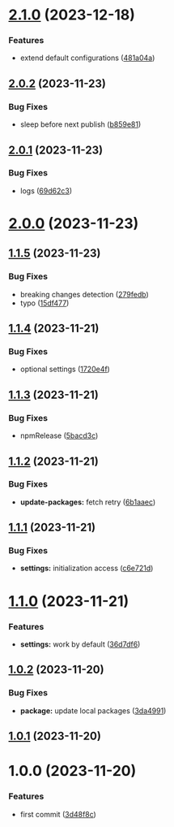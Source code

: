 # [2.1.0](https://github.com/ido-pluto/semantic-release-npm-workspaces-monorepo/compare/v2.0.2...v2.1.0) (2023-12-18)


### Features

* extend default configurations ([481a04a](https://github.com/ido-pluto/semantic-release-npm-workspaces-monorepo/commit/481a04a186e6c857dab7284bfebd637fbc292540))

## [2.0.2](https://github.com/ido-pluto/semantic-release-npm-workspaces-monorepo/compare/v2.0.1...v2.0.2) (2023-11-23)


### Bug Fixes

* sleep before next publish ([b859e81](https://github.com/ido-pluto/semantic-release-npm-workspaces-monorepo/commit/b859e8136adeaac5087305e950bf098bfa2ac9aa))

## [2.0.1](https://github.com/ido-pluto/semantic-release-npm-workspaces-monorepo/compare/v2.0.0...v2.0.1) (2023-11-23)


### Bug Fixes

* logs ([69d62c3](https://github.com/ido-pluto/semantic-release-npm-workspaces-monorepo/commit/69d62c385e3f80143c4bb3e2ec66502d19014a76))

# [2.0.0](https://github.com/ido-pluto/semantic-release-npm-workspaces-monorepo/compare/v1.1.5...v2.0.0) (2023-11-23)

## [1.1.5](https://github.com/ido-pluto/semantic-release-npm-workspaces-monorepo/compare/v1.1.4...v1.1.5) (2023-11-23)


### Bug Fixes

* breaking changes detection ([279fedb](https://github.com/ido-pluto/semantic-release-npm-workspaces-monorepo/commit/279fedbbddd9506a3b1472060870c93b849bb440))
* typo ([15df477](https://github.com/ido-pluto/semantic-release-npm-workspaces-monorepo/commit/15df47722742af134c22760a725bbacc64ef68e7))

## [1.1.4](https://github.com/ido-pluto/semantic-release-npm-workspaces-monorepo/compare/v1.1.3...v1.1.4) (2023-11-21)


### Bug Fixes

* optional settings ([1720e4f](https://github.com/ido-pluto/semantic-release-npm-workspaces-monorepo/commit/1720e4f128de726bcedf609046528657ddea2c84))

## [1.1.3](https://github.com/ido-pluto/semantic-release-npm-workspaces-monorepo/compare/v1.1.2...v1.1.3) (2023-11-21)


### Bug Fixes

* npmRelease ([5bacd3c](https://github.com/ido-pluto/semantic-release-npm-workspaces-monorepo/commit/5bacd3c36b4087b71f06fa9863ae9a09797ac21a))

## [1.1.2](https://github.com/ido-pluto/semantic-release-npm-workspaces-monorepo/compare/v1.1.1...v1.1.2) (2023-11-21)


### Bug Fixes

* **update-packages:** fetch retry ([6b1aaec](https://github.com/ido-pluto/semantic-release-npm-workspaces-monorepo/commit/6b1aaecfcf4048dd9bb8ad68f86743cc6a913434))

## [1.1.1](https://github.com/ido-pluto/semantic-release-npm-workspaces-monorepo/compare/v1.1.0...v1.1.1) (2023-11-21)


### Bug Fixes

* **settings:** initialization access ([c6e721d](https://github.com/ido-pluto/semantic-release-npm-workspaces-monorepo/commit/c6e721d4a6eb45d3b7e6d9209f892832a650edd2))

# [1.1.0](https://github.com/ido-pluto/semantic-release-npm-workspaces-monorepo/compare/v1.0.2...v1.1.0) (2023-11-21)


### Features

* **settings:** work by default ([36d7df6](https://github.com/ido-pluto/semantic-release-npm-workspaces-monorepo/commit/36d7df6fcf6554a3cfaa66f45f76b4f27227c31c))

## [1.0.2](https://github.com/ido-pluto/semantic-release-npm-workspaces-monorepo/compare/v1.0.1...v1.0.2) (2023-11-20)


### Bug Fixes

* **package:** update local packages ([3da4991](https://github.com/ido-pluto/semantic-release-npm-workspaces-monorepo/commit/3da49918727694ca9fbb0f72893ed314ccbbab99))

## [1.0.1](https://github.com/ido-pluto/semantic-release-npm-workspaces-monorepo/compare/v1.0.0...v1.0.1) (2023-11-20)

# 1.0.0 (2023-11-20)


### Features

* first commit ([3d48f8c](https://github.com/ido-pluto/semantic-release-npm-workspaces-monorepo/commit/3d48f8c2cb1b39ee4d3449f619afc8719ff39b40))
